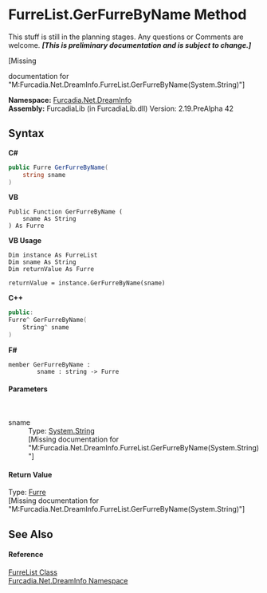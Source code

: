 # FurreList.GerFurreByName Method 
This stuff is still in the planning stages. Any questions or Comments are welcome. _**\[This is preliminary documentation and is subject to change.\]**_

\[Missing <summary> documentation for "M:Furcadia.Net.DreamInfo.FurreList.GerFurreByName(System.String)"\]

**Namespace:**&nbsp;<a href="N_Furcadia_Net_DreamInfo">Furcadia.Net.DreamInfo</a><br />**Assembly:**&nbsp;FurcadiaLib (in FurcadiaLib.dll) Version: 2.19.PreAlpha 42

## Syntax

**C#**<br />
``` C#
public Furre GerFurreByName(
	string sname
)
```

**VB**<br />
``` VB
Public Function GerFurreByName ( 
	sname As String
) As Furre
```

**VB Usage**<br />
``` VB Usage
Dim instance As FurreList
Dim sname As String
Dim returnValue As Furre

returnValue = instance.GerFurreByName(sname)
```

**C++**<br />
``` C++
public:
Furre^ GerFurreByName(
	String^ sname
)
```

**F#**<br />
``` F#
member GerFurreByName : 
        sname : string -> Furre 

```


#### Parameters
&nbsp;<dl><dt>sname</dt><dd>Type: <a href="http://msdn2.microsoft.com/en-us/library/s1wwdcbf" target="_blank">System.String</a><br />\[Missing <param name="sname"/> documentation for "M:Furcadia.Net.DreamInfo.FurreList.GerFurreByName(System.String)"\]</dd></dl>

#### Return Value
Type: <a href="T_Furcadia_Net_DreamInfo_Furre">Furre</a><br />\[Missing <returns> documentation for "M:Furcadia.Net.DreamInfo.FurreList.GerFurreByName(System.String)"\]

## See Also


#### Reference
<a href="T_Furcadia_Net_DreamInfo_FurreList">FurreList Class</a><br /><a href="N_Furcadia_Net_DreamInfo">Furcadia.Net.DreamInfo Namespace</a><br />